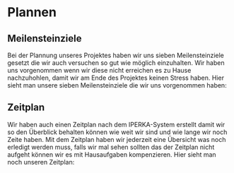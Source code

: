 # Plannen

## Meilensteinziele
Bei der Plannung unseres Projektes haben wir uns sieben Meilensteinziele gesetzt die wir auch versuchen so gut wie möglich einzuhalten. Wir haben uns vorgenommen wenn wir diese nicht erreichen es zu Hause nachzuhohlen, damit wir am Ende des Projektes keinen Stress haben. Hier sieht man unsere sieben Meilensteinziele die wir uns vorgenommen haben:

## Zeitplan
Wir haben auch einen Zeitplan nach dem IPERKA-System erstellt damit wir so den Überblick behalten können wie weit wir sind und wie lange wir noch Zeite haben. Mit dem Zeitplan haben wir jederzeit eine Übersicht was noch erledigt werden muss, falls wir mal sehen sollten das der Zeitplan nicht aufgeht können wir es mit Hausaufgaben kompenzieren. Hier sieht man noch unseren Zeitplan:


